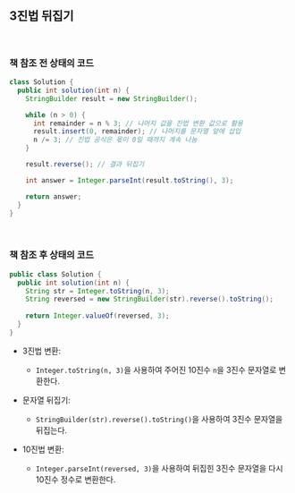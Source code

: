 ## 3진법 뒤집기

<br>

### 책 참조 전 상태의 코드
```java
class Solution {
  public int solution(int n) {
    StringBuilder result = new StringBuilder();

    while (n > 0) {
      int remainder = n % 3; // 나머지 값을 진법 변환 값으로 활용
      result.insert(0, remainder); // 나머지를 문자열 앞에 삽입
      n /= 3; // 진법 공식은 몫이 0일 때까지 계속 나눔
    }

    result.reverse(); // 결과 뒤집기

    int answer = Integer.parseInt(result.toString(), 3);

    return answer;
  }
}
```

<br>

### 책 참조 후 상태의 코드
```java
public class Solution {
  public int solution(int n) {
    String str = Integer.toString(n, 3);
    String reversed = new StringBuilder(str).reverse().toString();
    
    return Integer.valueOf(reversed, 3);
  }
}
```

* 3진법 변환:
  * `Integer.toString(n, 3)`을 사용하여 주어진 10진수 `n`을 3진수 문자열로 변환한다.

* 문자열 뒤집기:
  * `StringBuilder(str).reverse().toString()`을 사용하여 3진수 문자열을 뒤집는다.

* 10진법 변환:
  * `Integer.parseInt(reversed, 3)`을 사용하여 뒤집힌 3진수 문자열을 다시 10진수 정수로 변환한다.